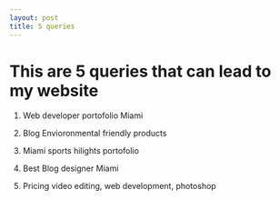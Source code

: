```yaml
---
layout: post
title: 5 queries
---
```

<h1> This are 5 queries that can lead to my website</h1>

1. Web developer portofolio Miami

2. Blog Envioronmental friendly products

3. Miami sports hilights portofolio

4. Best Blog designer Miami

5. Pricing video editing, web development, photoshop 
